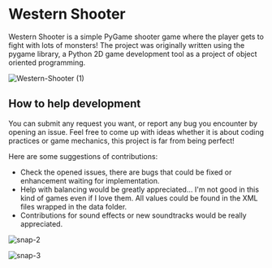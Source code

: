 # Western Shooter

Western Shooter is a simple PyGame shooter game where the player gets to fight with lots of monsters! The project was originally written using the pygame library, a Python 2D game development tool as a project of object oriented programming.

![Western-Shooter (1)](https://user-images.githubusercontent.com/98907729/229298568-bf4723e4-5aae-4873-8914-4e9182e39911.gif)

## How to help development

You can submit any request you want, or report any bug you encounter by opening an issue.
Feel free to come up with ideas whether it is about coding practices or game mechanics, this project is far from being perfect!

Here are some suggestions of contributions:

- Check the opened issues, there are bugs that could be fixed or enhancement waiting for implementation.
- Help with balancing would be greatly appreciated... I'm not good in this kind of games even if I love them. All values could be found in the XML files wrapped in the data folder.
- Contributions for sound effects or new soundtracks would be really appreciated.

![snap-2](https://user-images.githubusercontent.com/98907729/229296213-4d7cf498-1150-4f0e-8b57-9e1fe8e2f37c.png)

![snap-3](https://user-images.githubusercontent.com/98907729/229296216-96a97a92-835a-4e77-b503-1ec025441220.png)

